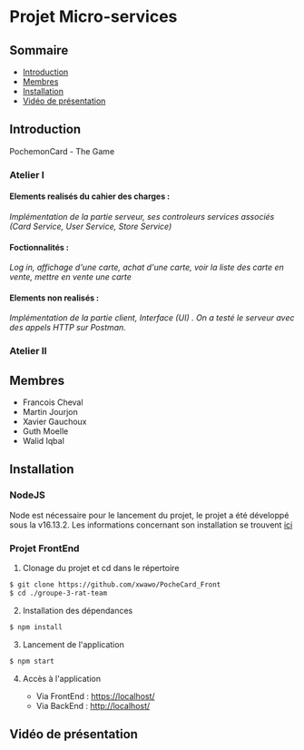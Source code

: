 
# Projet Micro-services

## Sommaire
- [Introduction](https://github.com/xwawo/PocheCard_Front#introduction)
- [Membres](https://github.com/xwawo/PocheCard_Front#membres)
- [Installation](https://github.com/xwawo/PocheCard_Front#installation)
- [Vidéo de présentation](https://github.com/xwawo/PocheCard_Front#vidéo-de-présentation)


## Introduction

PochemonCard - The Game

### Atelier I

#### Elements realisés du cahier des charges :

*Implémentation de la partie serveur, ses controleurs services associés (Card Service, User Service, Store Service)*

#### Foctionnalités :

*Log in, affichage d'une carte, achat d'une carte, voir la liste des carte en vente, mettre en vente une carte*

#### Elements non realisés :

*Implémentation de la partie client, Interface (UI) . On a testé le serveur avec des appels HTTP sur Postman.*

### Atelier II


## Membres

- Francois Cheval
- Martin Jourjon
- Xavier Gauchoux
- Guth Moelle
- Walid Iqbal


## Installation
### NodeJS
Node est nécessaire pour le lancement du projet, le projet a été développé sous la v16.13.2.
Les informations concernant son installation se trouvent [ici](https://nodejs.org/en/download/)

### Projet FrontEnd
1. Clonage du projet et cd dans le répertoire
```Bash
$ git clone https://github.com/xwawo/PocheCard_Front
$ cd ./groupe-3-rat-team
```

2. Installation des dépendances
```Bash
$ npm install
```

3. Lancement de l'application
```Bash
$ npm start
```

4. Accès à l'application

   - Via FrontEnd : [https://localhost/](https://localhost:80/)
   - Via BackEnd : [http://localhost/](https://localhost/)


## Vidéo de présentation
